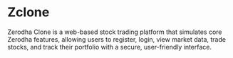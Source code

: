 # Zclone
Zerodha Clone is a web-based stock trading platform that simulates core Zerodha features, allowing users to register, login, view market data, trade stocks, and track their portfolio with a secure, user-friendly interface.
